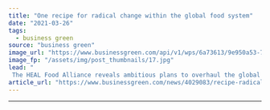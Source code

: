 ```yaml
---
title: "One recipe for radical change within the global food system"
date: "2021-03-26"
tags: 
  - business green
source: "business green"
image_url: "https://www.businessgreen.com/api/v1/wps/6a73613/9e950a53-7bb6-43d0-bf5a-e166992355de/2/uk-farming-iStock-1170096995-185x114.jpg"
image_fp: "/assets/img/post_thumbnails/17.jpg"
lead: "
 The HEAL Food Alliance reveals ambitious plans to overhaul the global food system ..."
article_url: "https://www.businessgreen.com/news/4029083/recipe-radical-change-global-food"
---
```


---
